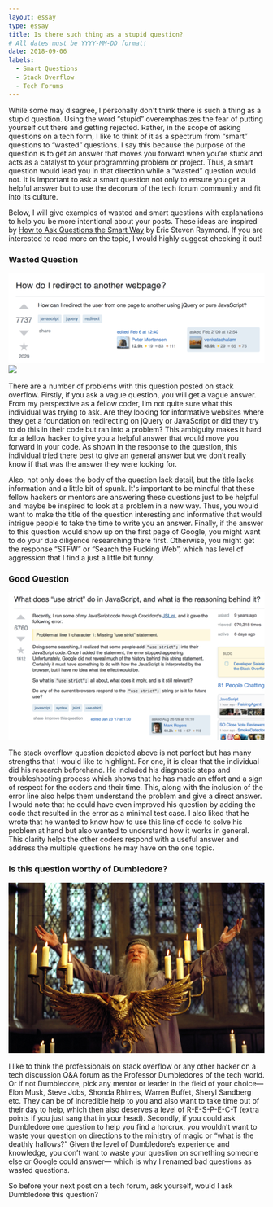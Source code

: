 ```yaml
---
layout: essay
type: essay
title: Is there such thing as a stupid question?
# All dates must be YYYY-MM-DD format!
date: 2018-09-06
labels:
  - Smart Questions
  - Stack Overflow
  - Tech Forums
---
```


While some may disagree, I personally don't think there is such a thing as a stupid question. Using the word “stupid” overemphasizes the fear of putting yourself out there and getting rejected. Rather, in the scope of asking questions on a tech form, I like to think of it as a spectrum from “smart” questions to “wasted” questions. I say this because the purpose of the question is to get an answer that moves you forward when you’re stuck and acts as a catalyst to your programming problem or project. Thus, a smart question would lead you in that direction while a “wasted” question would not. It is important to ask a smart question not only to ensure you get a helpful answer but to use the decorum of the tech forum community and fit into its culture. 

Below, I will give examples of wasted and smart questions with explanations to help you be more intentional about your posts. These ideas are  inspired by <a href="http://www.catb.org/esr/faqs/smart-questions.html">How to Ask Questions the Smart Way</a> by Eric Steven Raymond. If you are interested to read more on the topic, I would highly suggest checking it out!

### Wasted Question

<div class="ui medium images center rounded">
  <img class="image" src="../images/bad_eg_question.png">
  <img class="image" src="../images/bad_eg_answer.png">
</div>

There are a number of problems with this question posted on stack overflow. Firstly, if you ask a vague question, you will get a vague answer. From my perspective as a fellow coder, I’m not quite sure what this individual was trying to ask. Are they looking for informative websites where they get a foundation on redirecting on jQuery or JavaScript or did they try to do this in their code but ran into a problem? This ambiguity makes it hard for a fellow hacker to give you a helpful answer that would move you forward in your code. As shown in the response to the question, this individual tried there best to give an general answer but we don’t really know if that was the answer they were looking for. 

Also, not only does the body of the question lack detail, but the title lacks information and a little bit of spunk. It's important to be mindful that these fellow hackers or mentors are answering these questions just to be helpful and maybe be inspired to look at a problem in a new way. Thus, you would want to make the title of the question interesting and informative that would intrigue people to take the time to write you an answer. Finally, if the answer to this question would show up on the first page of Google, you might want to do your due diligence researching there first. Otherwise, you might get the response “STFW” or “Search the Fucking Web”, which has level of aggression that I find a just a little bit funny. 

### Good Question

<div class="ui medium images center rounded">
  <img class="image" src="../images/good_eg_question.png">  
</div>

The stack overflow question depicted above is not perfect but has many strengths that I would like to highlight. For one, it is clear that the individual did his research beforehand. He included his diagnostic steps and troubleshooting process which shows that he has made an effort and a sign of respect for the coders and their time. This, along with the inclusion of the error line also helps them understand the problem and give a direct answer. I would note that he could have even improved his question by adding the code that resulted in the error as a minimal test case. I also liked that he wrote that he wanted to know how to use this line of code to solve his problem at hand but also wanted to understand how it works in general. This clarity helps the other coders respond with a useful answer and address the multiple questions he may have on the one topic. 

### Is this question worthy of Dumbledore?


<div class="ui medium images center rounded">
  <img class="image" src="../images/dumbledore.jpg">  
</div>


I like to think the professionals on stack overflow or any other hacker on a tech discussion Q&A forum as the Professor Dumbledores of the tech world. Or if not Dumbledore, pick any mentor or leader in the field of your choice— Elon Musk, Steve Jobs, Shonda Rhimes, Warren Buffet, Sheryl Sandberg etc. They can be of incredible help to you and also want to take time out of their day to help, which then also deserves a level of R-E-S-P-E-C-T (extra points if you just sang that in your head). Secondly, if you could ask Dumbledore one question to help you find a horcrux, you wouldn’t want to waste your question on directions to the ministry of magic or “what is the deathly hallows?” Given the level of Dumbledore’s experience and knowledge, you don’t want to waste your question on something someone else or Google could answer— which is why I renamed bad questions as wasted questions. 

So before your next post on a tech forum, ask yourself, would I ask Dumbledore this question?
